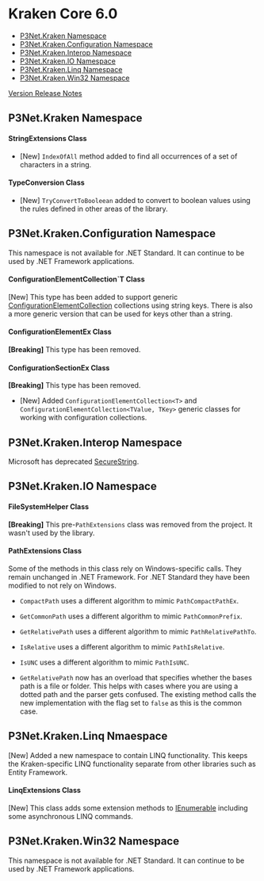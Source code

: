 # Kraken Core 6.0

- [P3Net.Kraken Namespace](#p3net-kraken-namespace)
- [P3Net.Kraken.Configuration Namespace](#p3net-kraken-configuration-namespace)
- [P3Net.Kraken.Interop Namespace](#p3net-kraken-interop-namespace)
- [P3Net.Kraken.IO Namespace](#p3net-kraken-io-namespace)
- [P3Net.Kraken.Linq Namespace](#p3net-kraken-linq-namespace)
- [P3Net.Kraken.Win32 Namespace](#p3net-kraken-win32-namespace)

[Version Release Notes](readme.md)

## P3Net.Kraken Namespace

#### StringExtensions Class

- [New] `IndexOfAll` method added to find all occurrences of a set of characters in a string.

#### TypeConversion Class

- [New] `TryConvertToBooleean` added to convert to boolean values using the rules defined in other areas of the library.

## P3Net.Kraken.Configuration Namespace

This namespace is not available for .NET Standard. It can continue to be used by .NET Framework applications.

#### ConfigurationElementCollection`T Class

[New] This type has been added to support generic [ConfigurationElementCollection](https://docs.microsoft.com/en-us/dotnet/api/system.configuration.configurationelementcollection) collections using string keys. There is also a more generic version that can be used for keys other than a string.

#### ConfigurationElementEx Class

**[Breaking]** This type has been removed.

#### ConfigurationSectionEx Class

**[Breaking]** This type has been removed.

- [New] Added `ConfigurationElementCollection<T>` and `ConfigurationElementCollection<TValue, TKey>` generic classes for working with configuration collections.

## P3Net.Kraken.Interop Namespace

Microsoft has deprecated [SecureString](https://github.com/dotnet/platform-compat/blob/master/docs/DE0001.md).

## P3Net.Kraken.IO Namespace

#### FileSystemHelper Class

**[Breaking]** This pre-`PathExtensions` class was removed from the project. It wasn't used by the library.

#### PathExtensions Class

Some of the methods in this class rely on Windows-specific calls. They remain unchanged in .NET Framework. For .NET Standard they have been modified to not rely on Windows.

- `CompactPath` uses a different algorithm to mimic `PathCompactPathEx`.
- `GetCommonPath` uses a different algorithm to mimic `PathCommonPrefix`.
- `GetRelativePath` uses a different algorithm to mimic `PathRelativePathTo`.
- `IsRelative` uses a different algorithm to mimic `PathIsRelative`.
- `IsUNC` uses a different algorithm to mimic `PathIsUNC`.

- `GetRelativePath` now has an overload that specifies whether the bases path is a file or folder. This helps with cases where you are using a dotted path and the parser gets confused. The existing method calls the new implementation with the flag set to `false` as this is the common case.

## P3Net.Kraken.Linq Nmaespace

[New] Added a new namespace to contain LINQ functionality. This keeps the Kraken-specific LINQ functionality separate from other libraries such as Entity Framework.

#### LinqExtensions Class

[New] This class adds some extension methods to [IEnumerable](https://docs.microsoft.com/en-us/dotnet/api/system.collections.generic.ienumerable-1) including some asynchronous LINQ commands.

## P3Net.Kraken.Win32 Namespace

This namespace is not available for .NET Standard. It can continue to be used by .NET Framework applications.